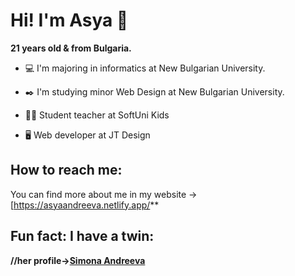# Hi! I'm Asya 👋

**21 years old & from Bulgaria.**

- :computer: I'm majoring in informatics at New Bulgarian University.

- :black_nib: I'm studying minor Web Design at New Bulgarian University.

- :woman_teacher: Student teacher at SoftUni Kids

- :desktop_computer: Web developer at JT Design

## How to reach me:
You can find more about me in my website -> [https://asyaandreeva.netlify.app/**

## Fun fact: I have a twin:
**//her profile->[Simona Andreeva](https://github.com/SimonaAndreeva)**

